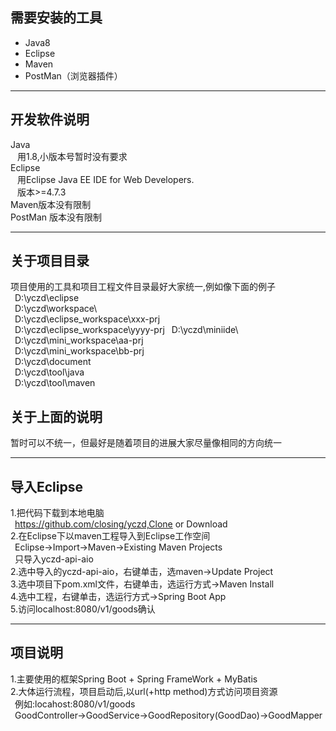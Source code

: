 ## 需要安装的工具  
* Java8
* Eclipse
* Maven
* PostMan（浏览器插件）
----
## 开发软件说明  
Java  
&ensp; 用1.8,小版本号暂时没有要求  
Eclipse  
&ensp; 用Eclipse Java EE IDE for Web Developers.  
&ensp; 版本>=4.7.3  
Maven版本没有限制  
PostMan 版本没有限制    

----

## 关于项目目录  
项目使用的工具和项目工程文件目录最好大家统一,例如像下面的例子  
&ensp;D:\yczd\eclipse\
&ensp;D:\yczd\workspace\  
&ensp;D:\yczd\eclipse_workspace\xxx-prj  
&ensp;D:\yczd\eclipse_workspace\yyyy-prj
&ensp;D:\yczd\miniide\  
&ensp;D:\yczd\mini_workspace\aa-prj  
&ensp;D:\yczd\mini_workspace\bb-prj  
&ensp;D:\yczd\document  
&ensp;D:\yczd\tool\java  
&ensp;D:\yczd\tool\maven    
## 关于上面的说明
暂时可以不统一，但最好是随着项目的进展大家尽量像相同的方向统一 

----

## 导入Eclipse
1.把代码下载到本地电脑  
&ensp;https://github.com/closing/yczd,Clone or Download  
2.在Eclipse下以maven工程导入到Eclipse工作空间    
&ensp;Eclipse->Import->Maven->Existing Maven Projects    
&ensp;只导入yczd-api-aio  
2.选中导入的yczd-api-aio，右键单击，选maven->Update Project  
3.选中项目下pom.xml文件，右键单击，选运行方式->Maven Install    
4.选中工程，右键单击，选运行方式->Spring Boot App     
5.访问localhost:8080/v1/goods确认   

----

## 项目说明
1.主要使用的框架Spring Boot + Spring FrameWork + MyBatis  
2.大体运行流程，项目启动后,以url(+http method)方式访问项目资源&ensp;  
&ensp;例如:locahost:8080/v1/goods    
&ensp;GoodController->GoodService->GoodRepository(GoodDao)->GoodMapper
